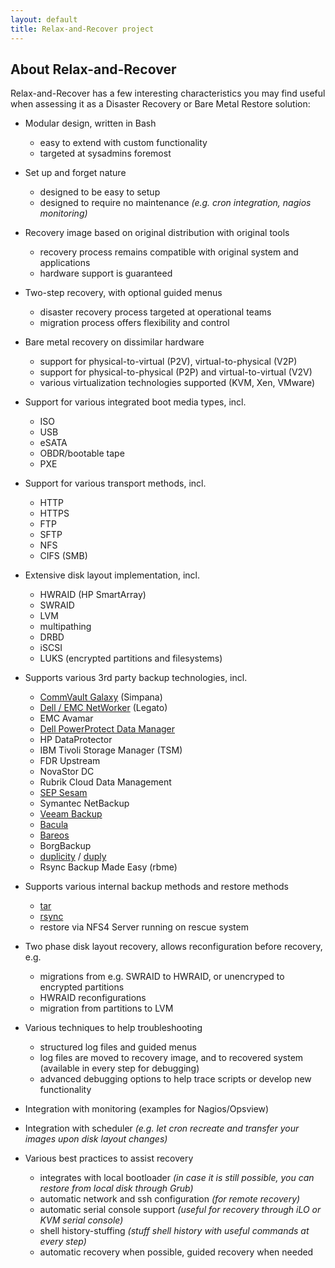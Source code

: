 ```yaml
---
layout: default
title: Relax-and-Recover project
---
```


## About Relax-and-Recover

Relax-and-Recover has a few interesting characteristics you may find useful
when assessing it as a Disaster Recovery or Bare Metal Restore solution:

 * Modular design, written in Bash
   * easy to extend with custom functionality
   * targeted at sysadmins foremost

 * Set up and forget nature
   * designed to be easy to setup
   * designed to require no maintenance _(e.g. cron integration, nagios monitoring)_

 * Recovery image based on original distribution with original tools
   * recovery process remains compatible with original system and applications
   * hardware support is guaranteed

 * Two-step recovery, with optional guided menus
   * disaster recovery process targeted at operational teams
   * migration process offers flexibility and control

 * Bare metal recovery on dissimilar hardware
   * support for physical-to-virtual (P2V), virtual-to-physical (V2P)
   * support for physical-to-physical (P2P) and virtual-to-virtual (V2V)
   * various virtualization technologies supported (KVM, Xen, VMware)

 * Support for various integrated boot media types, incl.
   * ISO
   * USB
   * eSATA
   * OBDR/bootable tape
   * PXE

 * Support for various transport methods, incl.
   * HTTP
   * HTTPS
   * FTP
   * SFTP
   * NFS
   * CIFS (SMB)

 * Extensive disk layout implementation, incl.
   * HWRAID (HP SmartArray)
   * SWRAID
   * LVM
   * multipathing
   * DRBD
   * iSCSI
   * LUKS (encrypted partitions and filesystems)

 * Supports various 3rd party backup technologies, incl.
   * [CommVault Galaxy](https://www.commvault.com/) (Simpana)
   * [Dell / EMC NetWorker](https://www.dell.com/en-us/dt/data-protection/data-protection-suite/networker-data-protection-software.htm) (Legato)
   * EMC Avamar
   * [Dell PowerProtect Data Manager](https://www.dell.com/en-us/dt/data-protection/powerprotect-data-manager.htm)
   * HP DataProtector
   * IBM Tivoli Storage Manager (TSM)
   * FDR Upstream
   * NovaStor DC
   * Rubrik Cloud Data Management
   * [SEP Sesam](https://www.sepsoftware.com/sep-sesam/disaster-recovery/)
   * Symantec NetBackup
   * [Veeam Backup](https://www.veeam.com/)
   * [Bacula](http://www.bacula.org)
   * [Bareos](http://www.bareos.org/en/HOWTO/articles/relax-and-recover-with-bareos.html)
   * BorgBackup
   * [duplicity](http://duplicity.nongnu.org) / [duply](http://duply.net)
   * Rsync Backup Made Easy (rbme)

 * Supports various internal backup methods and restore methods
   * [tar](http://www.gnu.org/software/tar)
   * [rsync](http://rsync.samba.org)
   * restore via NFS4 Server running on rescue system

 * Two phase disk layout recovery, allows reconfiguration before recovery, e.g.
   * migrations from e.g. SWRAID to HWRAID, or unencryped to encrypted partitions
   * HWRAID reconfigurations
   * migration from partitions to LVM

 * Various techniques to help troubleshooting
   * structured log files and guided menus
   * log files are moved to recovery image, and to recovered system (available in every step for debugging)
   * advanced debugging options to help trace scripts or develop new functionality

 * Integration with monitoring (examples for Nagios/Opsview)

 * Integration with scheduler
   _(e.g. let cron recreate and transfer your images upon disk layout changes)_

 * Various best practices to assist recovery

   * integrates with local bootloader
     _(in case it is still possible, you can restore from local disk through Grub)_
   * automatic network and ssh configuration
     _(for remote recovery)_
   * automatic serial console support
     _(useful for recovery through iLO or KVM serial console)_
   * shell history-stuffing
     _(stuff shell history with useful commands at every step)_
   * automatic recovery when possible, guided recovery when needed
